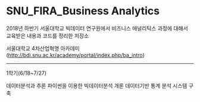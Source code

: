 # SNU_FIRA_Business Analytics

2018년 하반기 서울대학교 빅데이터 연구원에서 비즈니스 애널리틱스 과정에 대해서 교육받은 내용과 코드를 정리한 저장소

서울대학교 4차산업혁명 아카데미 (http://bdi.snu.ac.kr/academy/portal/index.php/ba_intro)

---------------------------------------------------------------------------------------------
1학기(6/18~7/27)

데이터분석과 추론
파이썬을 이용한 빅데이터분석 개론
데이터기반 통계 분석 시스템 구축
